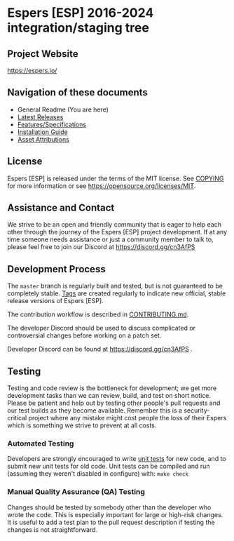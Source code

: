 Espers [ESP] 2016-2024 integration/staging tree
===============================================


Project Website
-------------------------
https://espers.io/


Navigation of these documents
--------------------------
- General Readme (You are here)
- [Latest Releases](https://github.com/CryptoCoderz/Espers/releases)
- [Features/Specifications](doc/README.md)
- [Installation Guide](INSTALL.md)
- [Asset Attributions](doc/assets-attribution.md)


License
-------
Espers [ESP] is released under the terms of the MIT license. See [COPYING](COPYING) for more
information or see https://opensource.org/licenses/MIT.

Assistance and Contact
--------------------
We strive to be an open and friendly community that is eager to help each other through 
the journey of the Espers [ESP] project development. If at any time someone needs assistance
or just a community member to talk to, please feel free to join our Discord at https://discord.gg/cn3AfPS

Development Process
-------------------
The `master` branch is regularly built and tested, but is not guaranteed to be
completely stable. [Tags](https://github.com/CryptoCoderz/Espers/tags) are created
regularly to indicate new official, stable release versions of Espers [ESP].

The contribution workflow is described in [CONTRIBUTING.md](CONTRIBUTING.md).

The developer Discord should be used to discuss complicated or controversial changes 
before working on a patch set.

Developer Discord can be found at https://discord.gg/cn3AfPS .

Testing
-------
Testing and code review is the bottleneck for development; we get more development tasks
than we can review, build, and test on short notice. Please be patient and help out by testing
other people's pull requests and our test builds as they become available.
Remember this is a security-critical project where any mistake might cost people
the loss of their Espers which is something we strive to prevent at all costs.

### Automated Testing

Developers are strongly encouraged to write [unit tests](/doc/unit-tests.md) for new code, and to
submit new unit tests for old code. Unit tests can be compiled and run
(assuming they weren't disabled in configure) with: `make check`

### Manual Quality Assurance (QA) Testing

Changes should be tested by somebody other than the developer who wrote the
code. This is especially important for large or high-risk changes. It is useful
to add a test plan to the pull request description if testing the changes is
not straightforward.
